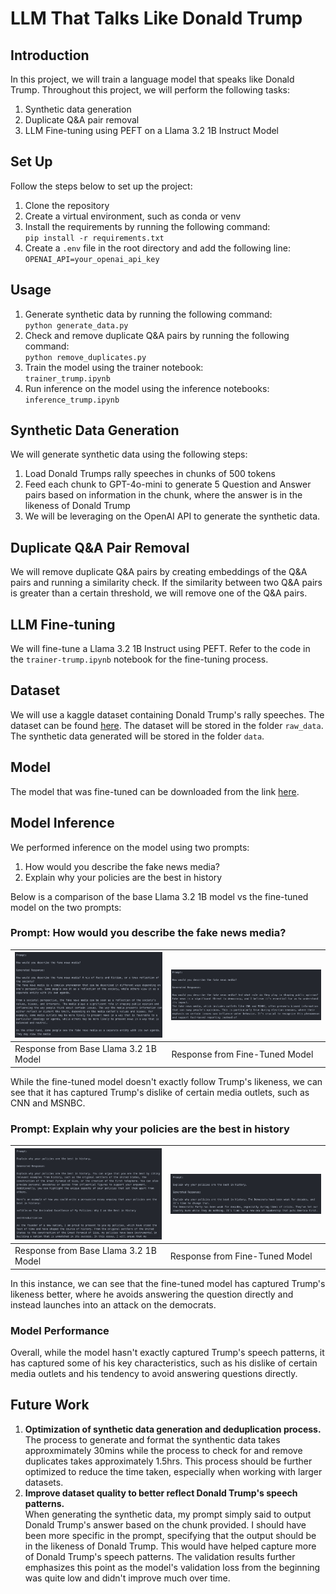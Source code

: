 # LLM That Talks Like Donald Trump

## Introduction
In this project, we will train a language model that speaks like Donald Trump. Throughout this project, we will perform the following tasks:
1. Synthetic data generation
2. Duplicate Q&A pair removal
3. LLM Fine-tuning using PEFT on a Llama 3.2 1B Instruct Model

## Set Up
Follow the steps below to set up the project:
1. Clone the repository
2. Create a virtual environment, such as conda or venv
3. Install the requirements by running the following command:<br>
`pip install -r requirements.txt`
4. Create a `.env` file in the root directory and add the following line:<br>
`OPENAI_API=your_openai_api_key`

## Usage
1. Generate synthetic data by running the following command:<br>
`python generate_data.py`
2. Check and remove duplicate Q&A pairs by running the following command:<br>
`python remove_duplicates.py`
3. Train the model using the trainer notebook:<br>
`trainer_trump.ipynb`
4. Run inference on the model using the inference notebooks:<br>
`inference_trump.ipynb`


## Synthetic Data Generation
We will generate synthetic data using the following steps:
1. Load Donald Trumps rally speeches in chunks of 500 tokens
2. Feed each chunk to GPT-4o-mini to generate 5 Question and Answer pairs based on information in the chunk, where the answer is in the likeness of Donald Trump
3. We will be leveraging on the OpenAI API to generate the synthetic data.

## Duplicate Q&A Pair Removal
We will remove duplicate Q&A pairs by creating embeddings of the Q&A pairs and running a similarity check. If the similarity between two Q&A pairs is greater than a certain threshold, we will remove one of the Q&A pairs.

## LLM Fine-tuning
We will fine-tune a Llama 3.2 1B Instruct using PEFT. Refer to the code in the `trainer-trump.ipynb` notebook for the fine-tuning process.

## Dataset
We will use a kaggle dataset containing Donald Trump's rally speeches. The dataset can be found [here](https://www.kaggle.com/datasets/christianlillelund/donald-trumps-rallies?resource=download). The dataset will be stored in the folder `raw_data`. The synthetic data generated will be stored in the folder `data`.

## Model
The model that was fine-tuned can be downloaded from the link [here](https://huggingface.co/Sunil91/llama3_2-1B-trump).

## Model Inference
We performed inference on the model using two prompts:
1. How would you describe the fake news media?
2. Explain why your policies are the best in history

Below is a comparison of the base Llama 3.2 1B model vs the fine-tuned model on the two prompts:

### Prompt: How would you describe the fake news media?
| ![Caption for Image 1](images/base_fake-news.png) | ![Caption for Image 2](images/trump_fake-news.png) |
|------------------------------------------|------------------------------------------|
| Response from Base Llama 3.2 1B  Model                    | Response from Fine-Tuned Model                      |

While the fine-tuned model doesn't exactly follow Trump's likeness, we can see that it has captured Trump's dislike of certain media outlets, such as CNN and MSNBC. 

### Prompt: Explain why your policies are the best in history
| ![Caption for Image 1](images/base_policies.png) | ![Caption for Image 2](images/trump_policies.png) |
|------------------------------------------|------------------------------------------|
| Response from Base Llama 3.2 1B  Model                    | Response from Fine-Tuned Model                      |

In this instance, we can see that the fine-tuned model has captured Trump's likeness better, where he avoids answering the question directly and instead launches into an attack on the democrats. 

### Model Performance
Overall, while the model hasn't exactly captured Trump's speech patterns, it has captured some of his key characteristics, such as his dislike of certain media outlets and his tendency to avoid answering questions directly.

## Future Work
1. **Optimization of synthetic data generation and deduplication process.** <br> 
The process to generate and format the synthentic data takes approxmimately 30mins while the process to check for and remove duplicates takes approximately 1.5hrs. This process should be further optimized to reduce the time taken, especially when working with larger datasets.
2. **Improve dataset quality to better reflect Donald Trump's speech patterns.** <br>
When generating the synthetic data, my prompt simply said to output Donald Trump's answer based on the chunk provided. I should have been more specific in the prompt, specifying that the output should be in the likeness of Donald Trump. This would have helped capture more of Donald Trump's speech patterns. The validation results further emphasizes this point as the model's validation loss from the beginning was quite low and didn't improve much over time.